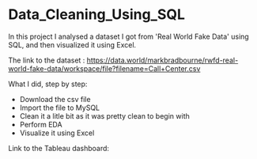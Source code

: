 # Data_Cleaning_Using_SQL
In this project I analysed a dataset I got from 'Real World Fake Data' using SQL, and then visualized it using Excel.

The link to the dataset : https://data.world/markbradbourne/rwfd-real-world-fake-data/workspace/file?filename=Call+Center.csv

What I did, step by step:

* Download the csv file
* Import the file to MySQL
* Clean it a litle bit as it was pretty clean to begin with
* Perform EDA
* Visualize it using Excel

Link to the Tableau dashboard: 

